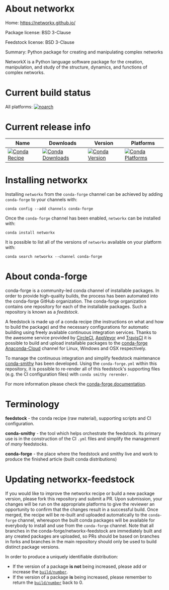 About networkx
==============

Home: https://networkx.github.io/

Package license: BSD 3-Clause

Feedstock license: BSD 3-Clause

Summary: Python package for creating and manipulating complex networks

NetworkX is a Python language software package for the creation,
manipulation, and study of the structure, dynamics, and functions of complex
networks.


Current build status
====================

All platforms:
[![noarch](https://img.shields.io/circleci/project/github/conda-forge/networkx-feedstock/master.svg?label=noarch)](https://circleci.com/gh/conda-forge/networkx-feedstock)

Current release info
====================

| Name | Downloads | Version | Platforms |
| --- | --- | --- | --- |
| [![Conda Recipe](https://img.shields.io/badge/recipe-networkx-green.svg)](https://anaconda.org/conda-forge/networkx) | [![Conda Downloads](https://img.shields.io/conda/dn/conda-forge/networkx.svg)](https://anaconda.org/conda-forge/networkx) | [![Conda Version](https://img.shields.io/conda/vn/conda-forge/networkx.svg)](https://anaconda.org/conda-forge/networkx) | [![Conda Platforms](https://img.shields.io/conda/pn/conda-forge/networkx.svg)](https://anaconda.org/conda-forge/networkx) |

Installing networkx
===================

Installing `networkx` from the `conda-forge` channel can be achieved by adding `conda-forge` to your channels with:

```
conda config --add channels conda-forge
```

Once the `conda-forge` channel has been enabled, `networkx` can be installed with:

```
conda install networkx
```

It is possible to list all of the versions of `networkx` available on your platform with:

```
conda search networkx --channel conda-forge
```


About conda-forge
=================

conda-forge is a community-led conda channel of installable packages.
In order to provide high-quality builds, the process has been automated into the
conda-forge GitHub organization. The conda-forge organization contains one repository
for each of the installable packages. Such a repository is known as a *feedstock*.

A feedstock is made up of a conda recipe (the instructions on what and how to build
the package) and the necessary configurations for automatic building using freely
available continuous integration services. Thanks to the awesome service provided by
[CircleCI](https://circleci.com/), [AppVeyor](http://www.appveyor.com/)
and [TravisCI](https://travis-ci.org/) it is possible to build and upload installable
packages to the [conda-forge](https://anaconda.org/conda-forge)
[Anaconda-Cloud](http://docs.anaconda.org/) channel for Linux, Windows and OSX respectively.

To manage the continuous integration and simplify feedstock maintenance
[conda-smithy](http://github.com/conda-forge/conda-smithy) has been developed.
Using the ``conda-forge.yml`` within this repository, it is possible to re-render all of
this feedstock's supporting files (e.g. the CI configuration files) with ``conda smithy rerender``.

For more information please check the [conda-forge documentation](https://conda-forge.org/docs/).

Terminology
===========

**feedstock** - the conda recipe (raw material), supporting scripts and CI configuration.

**conda-smithy** - the tool which helps orchestrate the feedstock.
                   Its primary use is in the construction of the CI ``.yml`` files
                   and simplify the management of *many* feedstocks.

**conda-forge** - the place where the feedstock and smithy live and work to
                  produce the finished article (built conda distributions)


Updating networkx-feedstock
===========================

If you would like to improve the networkx recipe or build a new
package version, please fork this repository and submit a PR. Upon submission,
your changes will be run on the appropriate platforms to give the reviewer an
opportunity to confirm that the changes result in a successful build. Once
merged, the recipe will be re-built and uploaded automatically to the
`conda-forge` channel, whereupon the built conda packages will be available for
everybody to install and use from the `conda-forge` channel.
Note that all branches in the conda-forge/networkx-feedstock are
immediately built and any created packages are uploaded, so PRs should be based
on branches in forks and branches in the main repository should only be used to
build distinct package versions.

In order to produce a uniquely identifiable distribution:
 * If the version of a package **is not** being increased, please add or increase
   the [``build/number``](http://conda.pydata.org/docs/building/meta-yaml.html#build-number-and-string).
 * If the version of a package **is** being increased, please remember to return
   the [``build/number``](http://conda.pydata.org/docs/building/meta-yaml.html#build-number-and-string)
   back to 0.